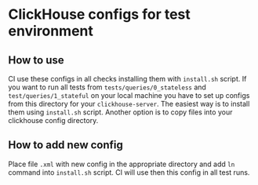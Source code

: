 # ClickHouse configs for test environment

## How to use
CI use these configs in all checks installing them with `install.sh` script. If you want to run all tests from `tests/queries/0_stateless` and `test/queries/1_stateful` on your local machine you have to set up configs from this directory for your `clickhouse-server`. The easiest way is to install them using `install.sh` script. Another option is to copy files into your clickhouse config directory.

## How to add new config

Place file `.xml` with new config in the appropriate directory and add `ln` command into `install.sh` script. CI will use then this config in all test runs.
